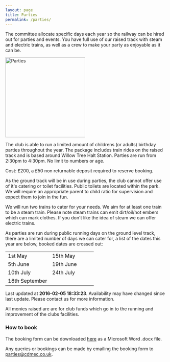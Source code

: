 ```yaml
---
layout: page
title: Parties
permalink: /parties/
---
```


<div class="perex">
  The committee allocate specific days each year so the railway can be hired out for parties and events. You have full use of our raised track with steam and electric trains, as well as a crew to make your party as enjoyable as it can be.
</div>

<a href="http://chingford-model-engineering.com/img/content/parties-01.jpg" data-lightbox="img1"><img src="http://chingford-model-engineering.com/img/content/parties-01.jpg" alt="Parties" width="250" class="pull-right hidden-xs"></a>

The club is able to run a limited amount of childrens (or adults) birthday parties throughout the year. The package includes train rides on the raised track and is based around Willow Tree Halt Station. Parties are run from 2:30pm to 4:30pm. No limit to numbers or age.

Cost: £200, a £50 non returnable deposit required to reserve booking.

As the ground track will be in use during parties, the club cannot offer use of it's catering or toilet facilities. Public toilets are located within the park. We will require an appropriate parent to child ratio for supervision and expect them to join in the fun.

We will run two trains to cater for your needs. We aim for at least one train to be a steam train. Please note steam trains can emit dirt/oil/hot embers which can mark clothes. If you don't like the idea of steam we can offer electric trains.

As parties are run during public running days on the ground level track, there are a limited number of days we can cater for, a list of the dates this year are below, booked dates are crossed out:
<div class="row">
  <div class="col-md-3"></div>
  <div class="col-md-6">
    <div class="panel panel-default">
      <table class="table table-bordered">
        <tbody>
          <tr>
            <td width="50%">1st May</td>
            <td width="50%">15th May</td>
          </tr>
          <tr>
            <td>5th June</td>
            <td>19th June</td>
          </tr>
          <tr>
            <td>10th July</td>
            <td>24th July</td>
          </tr>
          <tr>
            <td><s>18th September</s></td>
            <td>&nbsp;</td>
          </tr>
        </tbody>
      </table>
      <div class="panel-footer">Last updated at <b>2016-02-05 18:33:23</b>. Availability may have changed since last update. Please contact us for more information.</div>
    </div>
  </div>
  <div class="col-md-3"></div>
</div>

All monies raised are are for club funds which go in to the running and improvement of the clubs facilities.

### How to book

The booking form can be downloaded [here](http://chingford-model-engineering.com/files/Party_Booking_Form_2016.docx) as a Microsoft Word .docx file.

Any queries or bookings can be made by emailing the booking form to [parties@cdmec.co.uk](mailto:parties@cdmec.co.uk).
